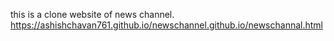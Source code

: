 this is a clone website of news channel. 
https://ashishchavan761.github.io/newschannel.github.io/newschannal.html
